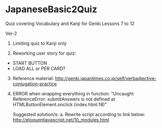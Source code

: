 # JapaneseBasic2Quiz
Quiz covering Vocabulary and Kanji for Genki Lessons 7 to 12

Ver-2
1. Limiting quiz to Kanji only

2. Reworking user story for quiz:
  - START BUTTON
  - LOAD ALL or PER CARD?

3. Reference material: http://genki.japantimes.co.jp/self/verbadjective-conjugation-practice

4. ERROR when wrapping everything in function:
   "Uncaught ReferenceError: submitAnswers is not defined at HTMLButtonElement.onclick (index.html:18)"
   
   Suggested solution/s: 
   a. Rewrite script according to link below:
   http://eloquentjavascript.net/10_modules.html
